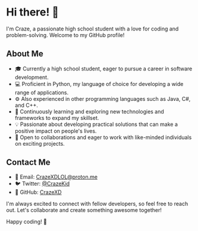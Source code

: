 # Hi there! 👋

I'm Craze, a passionate high school student with a love for coding and problem-solving. Welcome to my GitHub profile!

## About Me

- 🎓 Currently a high school student, eager to pursue a career in software development.
- 💻 Proficient in Python, my language of choice for developing a wide range of applications.
- ⚙️ Also experienced in other programming languages such as Java, C#, and C++.
- 🌱 Continuously learning and exploring new technologies and frameworks to expand my skillset.
- 💡 Passionate about developing practical solutions that can make a positive impact on people's lives.
- 🤝 Open to collaborations and eager to work with like-minded individuals on exciting projects.

## Contact Me

- 📧 Email: [CrazeXDLOL@proton.me](mailto:CrazeXDLOL@proton.me)
- 🐦 Twitter: [@CrazeKid](https://twitter.com/CrazeKid)
- 🌟 GitHub: [CrazeXD](https://github.com/CrazeXD)

I'm always excited to connect with fellow developers, so feel free to reach out. Let's collaborate and create something awesome together!

Happy coding! 🚀

